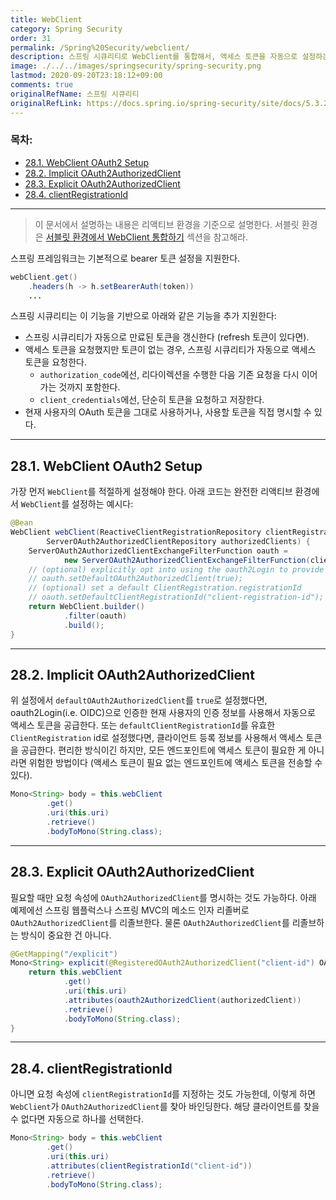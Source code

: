 ```yaml
---
title: WebClient
category: Spring Security
order: 31
permalink: /Spring%20Security/webclient/
description: 스프링 시큐리티로 WebClient를 통합해서, 액세스 토큰을 자동으로 설정하는 방법을 설명합니다. 공식 문서에 있는 "WebClient" 챕터를 한글로 번역한 문서입니다.
image: ./../../images/springsecurity/spring-security.png
lastmod: 2020-09-20T23:18:12+09:00
comments: true
originalRefName: 스프링 시큐리티
originalRefLink: https://docs.spring.io/spring-security/site/docs/5.3.2.RELEASE/reference/html5/#webclient
---
```


### 목차:

- [28.1. WebClient OAuth2 Setup](#281-webclient-oauth2-setup)
- [28.2. Implicit OAuth2AuthorizedClient](#282-implicit-oauth2authorizedclient)
- [28.3. Explicit OAuth2AuthorizedClient](#283-explicit-oauth2authorizedclient)
- [28.4. clientRegistrationId](#284-clientregistrationid)

---

> 이 문서에서 설명하는 내용은 리액티브 환경을 기준으로 설명한다. 서블릿 환경은 [서블릿 환경에서 WebClient 통합하기](../oauth2#1224-webclient-integration-for-servlet-environments) 섹션을 참고해라.

스프링 프레임워크는 기본적으로 bearer 토큰 설정을 지원한다.

```java
webClient.get()
    .headers(h -> h.setBearerAuth(token))
    ...
```

스프링 시큐리티는 이 기능을 기반으로 아래와 같은 기능을 추가 지원한다:

- 스프링 시큐리티가 자동으로 만료된 토큰을 갱신한다 (refresh 토큰이 있다면).
- 액세스 토큰을 요청했지만 토큰이 없는 경우, 스프링 시큐리티가 자동으로 액세스 토큰을 요청한다.
  - `authorization_code`에선, 리다이렉션을 수행한 다음 기존 요청을 다시 이어가는 것까지 포함한다.
  - `client_credentials`에선, 단순히 토큰을 요청하고 저장한다.
- 현재 사용자의 OAuth 토큰을 그대로 사용하거나, 사용할 토큰을 직접 명시할 수 있다.

---

## 28.1. WebClient OAuth2 Setup

가장 먼저 `WebClient`를 적절하게 설정해야 한다. 아래 코드는 완전한 리액티브 환경에서 `WebClient`를 설정하는 예시다:

```java
@Bean
WebClient webClient(ReactiveClientRegistrationRepository clientRegistrations,
        ServerOAuth2AuthorizedClientRepository authorizedClients) {
    ServerOAuth2AuthorizedClientExchangeFilterFunction oauth =
            new ServerOAuth2AuthorizedClientExchangeFilterFunction(clientRegistrations, authorizedClients);
    // (optional) explicitly opt into using the oauth2Login to provide an access token implicitly
    // oauth.setDefaultOAuth2AuthorizedClient(true);
    // (optional) set a default ClientRegistration.registrationId
    // oauth.setDefaultClientRegistrationId("client-registration-id");
    return WebClient.builder()
            .filter(oauth)
            .build();
}
```

---

## 28.2. Implicit OAuth2AuthorizedClient

위 설정에서 `defaultOAuth2AuthorizedClient`를 `true`로 설정했다면, oauth2Login(i.e. OIDC)으로 인증한 현재 사용자의 인증 정보를 사용해서 자동으로 액세스 토큰을 공급한다. 또는 `defaultClientRegistrationId`를 유효한 `ClientRegistration` id로 설정했다면, 클라이언트 등록 정보를 사용해서 액세스 토큰을 공급한다. 편리한 방식이긴 하지만, 모든 엔드포인트에 액세스 토큰이 필요한 게 아니라면 위험한 방법이다 (액세스 토큰이 필요 없는 엔드포인트에 액세스 토큰을 전송할 수 있다).

```java
Mono<String> body = this.webClient
        .get()
        .uri(this.uri)
        .retrieve()
        .bodyToMono(String.class);
```

---

## 28.3. Explicit OAuth2AuthorizedClient

필요할 때만 요청 속성에 `OAuth2AuthorizedClient`를 명시하는 것도 가능하다. 아래 예제에선 스프링 웹플럭스나 스프링 MVC의 메소드 인자 리졸버로 `OAuth2AuthorizedClient`를 리졸브한다. 물론 `OAuth2AuthorizedClient`를 리졸브하는 방식이 중요한 건 아니다.

```java
@GetMapping("/explicit")
Mono<String> explicit(@RegisteredOAuth2AuthorizedClient("client-id") OAuth2AuthorizedClient authorizedClient) {
    return this.webClient
            .get()
            .uri(this.uri)
            .attributes(oauth2AuthorizedClient(authorizedClient))
            .retrieve()
            .bodyToMono(String.class);
}
```

---

## 28.4. clientRegistrationId

아니면  요청 속성에 `clientRegistrationId`를 지정하는 것도 가능한데, 이렇게 하면 `WebClient`가 `OAuth2AuthorizedClient`를 찾아 바인딩한다. 해당 클라이언트를 찾을 수 없다면 자동으로 하나를 선택한다.

```java
Mono<String> body = this.webClient
        .get()
        .uri(this.uri)
        .attributes(clientRegistrationId("client-id"))
        .retrieve()
        .bodyToMono(String.class);
```